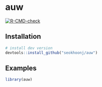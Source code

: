 
# auw

<!-- badges: start -->
[![R-CMD-check](https://github.com/seokhoonj/auw/actions/workflows/R-CMD-check.yaml/badge.svg)](https://github.com/seokhoonj/auw/actions/workflows/R-CMD-check.yaml)
<!-- badges: end -->

## Installation

``` r
# install dev version
devtools::install_github("seokhoonj/auw")
```

## Examples

``` r
library(auw)
```

